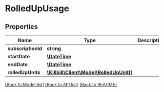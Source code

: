 # RolledUpUsage

## Properties
Name | Type | Description | Notes
------------ | ------------- | ------------- | -------------
**subscriptionId** | **string** |  | [optional] 
**startDate** | [**\DateTime**](\DateTime.md) |  | [optional] 
**endDate** | [**\DateTime**](\DateTime.md) |  | [optional] 
**rolledUpUnits** | [**\Killbill\Client\Model\RolledUpUnit[]**](RolledUpUnit.md) |  | [optional] 

[[Back to Model list]](../README.md#documentation-for-models) [[Back to API list]](../README.md#documentation-for-api-endpoints) [[Back to README]](../README.md)

